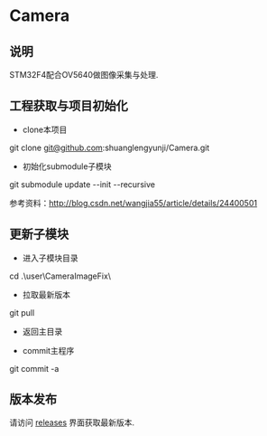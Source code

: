 # Camera
## 说明

STM32F4配合OV5640做图像采集与处理.

## 工程获取与项目初始化

* clone本项目

git clone git@github.com:shuanglengyunji/Camera.git

* 初始化submodule子模块

git submodule update --init --recursive

参考资料：http://blog.csdn.net/wangjia55/article/details/24400501

## 更新子模块

* 进入子模块目录

cd .\user\CameraImageFix\

* 拉取最新版本

git pull

* 返回主目录

* commit主程序

git commit -a

## 版本发布

请访问 [releases](https://github.com/shuanglengyunji/Camera/releases) 界面获取最新版本.

